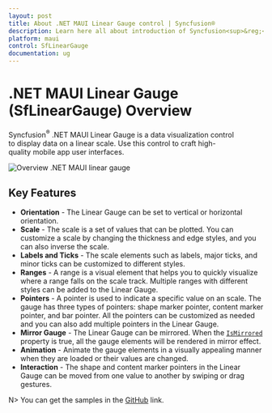 ```yaml
---
layout: post
title: About .NET MAUI Linear Gauge control | Syncfusion®
description: Learn here all about introduction of Syncfusion<sup>&reg;</sup> .NET MAUI Linear Gauge (SfLinearGauge) control, its features, and more.
platform: maui
control: SfLinearGauge
documentation: ug
---
```


# .NET MAUI Linear Gauge (SfLinearGauge) Overview

Syncfusion<sup>&reg;</sup> .NET MAUI Linear Gauge is a data visualization control to display data on a linear scale. Use this control to craft high-quality mobile app user interfaces.

![Overview .NET MAUI linear gauge](images/getting-started/maui-linear-gauge.PNG)

## Key Features

* **Orientation** - The Linear Gauge can be set to vertical or horizontal orientation.
* **Scale** - The scale is a set of values that can be plotted. You can customize a scale by changing the thickness and edge styles, and you can also inverse the scale.
* **Labels and Ticks** - The scale elements such as labels, major ticks, and minor ticks can be customized to different styles.
* **Ranges** - A range is a visual element that helps you to quickly visualize where a range falls on the scale track. Multiple ranges with different styles can be added to the Linear Gauge.
* **Pointers** - A pointer is used to indicate a specific value on an scale. The gauge has three types of pointers: shape marker pointer, content marker pointer, and bar pointer. All the pointers can be customized as needed and you can also add multiple pointers in the Linear Gauge.
* **Mirror Gauge** - The Linear Gauge can be mirrored. When the [`IsMirrored`](https://help.syncfusion.com/cr/maui/Syncfusion.Maui.Gauges.SfLinearGauge.html#Syncfusion_Maui_Gauges_SfLinearGauge_IsMirrored) property is true, all the gauge elements will be rendered in mirror effect. 
* **Animation** - Animate the gauge elements in a visually appealing manner when they are loaded or their values are changed.
* **Interaction** - The shape and content marker pointers in the Linear Gauge can be moved from one value to another by swiping or drag gestures.


N> You can get the samples in the [GitHub](https://github.com/syncfusion/maui-demos) link.